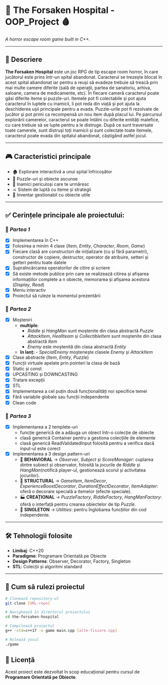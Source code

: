 # 🏥 The Forsaken Hospital - OOP_Project 🩸  
_A horror escape room game built in C++._

---

## 📖 Descriere
**The Forsaken Hospital** este un joc RPG de tip escape room horror, în care jucătorul este prins într-un spital abandonat. Caracterul se trezește blocat în acest spital abandonat iar pentru a reuși să evadeze trebuie să treacă prin mai multe camere diferite (sală de operații, partea de sanatoriu, arhiva, saloane, camera de medicamente, etc). În fiecare cameră caracterul poate găsi diferite iteme și puzzle-uri. Itemele pot fi colectabile și pot ajuta caracterul în luptele cu inamicii, îi pot reda din viață și pot ajuta la deschiderea ușii principale pentru a evada. Puzzle-urile pot fi rezolvate de jucător și pot primi ca recompensă un nou item după placul lui. Pe parcursul explorării camerelor, caracterul se poate întâlni cu diferite entități malefice, cu care trebuie să se lupte pentru a le distruge. După ce sunt traversate toate camerele, sunt distruși toți inamicii și sunt colectate toate itemele, caracterul poate evada din spitalul abandonat, câștigând astfel jocul.  

---

## 🎮 Caracteristici principale  
- 🏚️ Explorare interactivă a unui spital înfricoșător  
- 🧩 Puzzle-uri și obiecte ascunse
- 👻 Inamici periculoși care te urmăresc  
- ⚔️ Sistem de luptă cu iteme și strategii  
- 🔦 Inventar gestionabil cu obiecte utile

---

## ✅ Cerințele principale ale proiectului:
### 📌 _Partea 1_
  - [x] Implementarea în C++
  - [x] Folosirea a minim 4 clase (_Item_, _Entity_, _Character_, _Room_, _Game_)
  - [x] Fiecare clasă are constructori de inițializare (cu și fără parametri), constructor de copiere, destructor, operator de atribuire, setteri și getteri pentru toate datele
  - [x] Supraîncărcarea operatorilor de citire și scriere
  - [x] Să existe metode publice prin care se realizează citirea și afișarea informațiilor complete a n obiecte, memorarea și afișarea acestora (_Display_, _Read_)
  - [x] Meniu interactiv
  - [x] Proiectul să ruleze la momentul prezentării
       
### 📌 _Partea 2_
  - [x] Moșteniri
     - **multiple**:
       - _Riddle_ și _HangMan_ sunt moștenite din clasa abstractă _Puzzle_
       - _AttackItem_, _HealIteam_ și _CollectibleItem_ sunt moștenite din clasa abstractă _Item_
       -  _Enemy_ este moștenită din clasa abstractă _Entity_
      - **în lanț:** - _SpecialEnemy_ moștenește clasele _Enemy_ și _AttackItem_
  - [x] Clase abstracte (_Item_, _Entity_, _Puzzle_)
  - [x] Funcții virtuale apelate prin pointeri la clasa de bază
  - [x] Static și const
  - [x] UPCASTING și DOWNCASTING
  - [x] Tratare excepții
  - [x] STL
  - [x] Implementarea a cel puțin două funcționalități noi specifice temei
  - [x] Fără variabile globale sau funcții independente
  - [x] Clean code
        
### 📌 _Partea 3_
  - [x] Implementarea a 2 templete-uri
    - funcție generică de a adăuga un obiect într-o colecție de obiecte
    - clasă generică Container pentru a gestiona colecțiile de elemente
    - clasă generică ReadValidatedInput folosită pentru a verifica dacă input-ul este corect
  - [x] Implementarea a 3 design pattern-uri
    - 🧠 **BEHAVIORAL** -> _Observer_, _Subject_ și _ScoreManager_: cuplarea dintre subiect și observator, folosită la jocurile de _Riddle_ și _HangMan_(notifică player-ul, gestionează scorul și activitatea jocurilor).
    - 🧱 **STRUCTURAL** -> _GameItem_, _ItemDecor_, _ExperienceBoostDecorator_, _DurationEffectDecorator_, _ItemAdapter_: oferă o decorare specială a itemelor (efecte speciale).
    - 🏭 **CREAȚIONAL** -> _PuzzleFactory_, _RiddleFactory_, _HangManFactory_: oferă o interfață pentru crearea obiectelor de tip _Puzzle_.
    - 🧍 **SINGLETON** -> _Utilities_: pentru înglobarea funcțiilor din cod independente.

---

## 🛠️ Tehnologii folosite
- **Limbaj**: C++20  
- **Paradigme**: Programare Orientată pe Obiecte  
- **Design Patterns**: Observer, Decorator, Factory, Singleton  
- **STL**: Colecții și algoritmi standard  

--- 

## 🚀 Cum să rulezi proiectul

```bash
# Clonează repository-ul
git clone [URL-repo]

# Navighează în directorul proiectului
cd the-forsaken-hospital

# Compilează proiectul
g++ -std=c++17 -o game main.cpp [alte-fisiere.cpp]

# Rulează jocul
./game
```

## 📄 Licență

Acest proiect este dezvoltat în scop educațional pentru cursul de **Programare Orientată pe Obiecte**.
